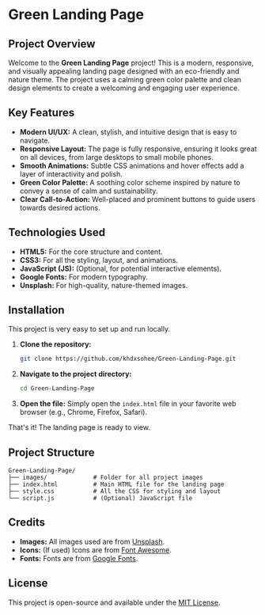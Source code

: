 # Green Landing Page

[](https://www.google.com/search?q=https://github.com/khdxsohee/Green-Landing-Page/stargazers)
[](https://www.google.com/search?q=https://github.com/khdxsohee/Green-Landing-Page/network)
[](https://opensource.org/licenses/MIT)
[](https://developer.mozilla.org/en-US/docs/Web/HTML)
[](https://developer.mozilla.org/en-US/docs/Web/CSS)

## Project Overview

Welcome to the **Green Landing Page** project\! This is a modern, responsive, and visually appealing landing page designed with an eco-friendly and nature theme. The project uses a calming green color palette and clean design elements to create a welcoming and engaging user experience.

## Key Features

  - **Modern UI/UX:** A clean, stylish, and intuitive design that is easy to navigate.
  - **Responsive Layout:** The page is fully responsive, ensuring it looks great on all devices, from large desktops to small mobile phones.
  - **Smooth Animations:** Subtle CSS animations and hover effects add a layer of interactivity and polish.
  - **Green Color Palette:** A soothing color scheme inspired by nature to convey a sense of calm and sustainability.
  - **Clear Call-to-Action:** Well-placed and prominent buttons to guide users towards desired actions.

## Technologies Used

  - **HTML5:** For the core structure and content.
  - **CSS3:** For all the styling, layout, and animations.
  - **JavaScript (JS):** (Optional, for potential interactive elements).
  - **Google Fonts:** For modern typography.
  - **Unsplash:** For high-quality, nature-themed images.

## Installation

This project is very easy to set up and run locally.

1.  **Clone the repository:**

    ```bash
    git clone https://github.com/khdxsohee/Green-Landing-Page.git
    ```

2.  **Navigate to the project directory:**

    ```bash
    cd Green-Landing-Page
    ```

3.  **Open the file:** Simply open the `index.html` file in your favorite web browser (e.g., Chrome, Firefox, Safari).

That's it\! The landing page is ready to view.

## Project Structure

```
Green-Landing-Page/
├── images/             # Folder for all project images
├── index.html          # Main HTML file for the landing page
├── style.css           # All the CSS for styling and layout
└── script.js           # (Optional) JavaScript file
```

## Credits

  - **Images:** All images used are from [Unsplash](https://unsplash.com/).
  - **Icons:** (If used) Icons are from [Font Awesome](https://fontawesome.com/).
  - **Fonts:** Fonts are from [Google Fonts](https://fonts.google.com/).

## License

This project is open-source and available under the [MIT License](https://opensource.org/licenses/MIT).
